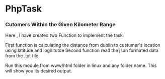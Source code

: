 # PhpTask

### Cutomers Within the Given Kilometer Range
Here , I have created two Function to implement the task.

First function is calculating the distance from dublin to custumer's location using latitude and lognitutde 
Second function read the json formated data from the .txt file 



Run this module from www/html folder in linux and any folder name.
This will show you its desired output.

